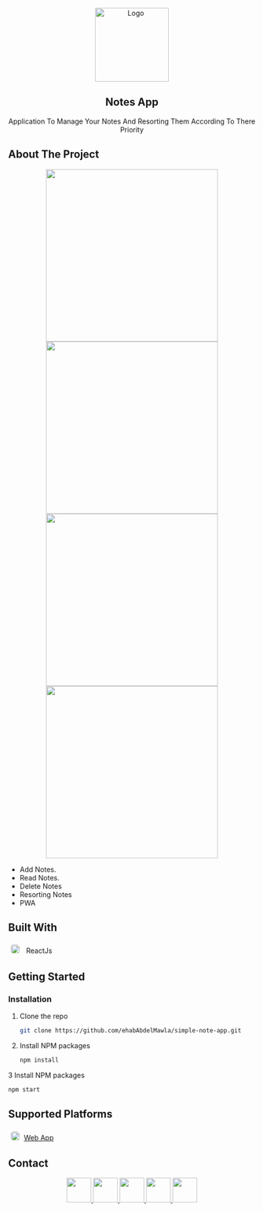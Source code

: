 <!-- PROJECT LOGO -->
<br />
<div align="center">
  <a href="https://github.com/ehabAbdelMawla/simple-note-app">
    <img src="https://user-images.githubusercontent.com/51888513/209873664-ee345ab4-3e70-4114-9b64-11140adaf239.png" alt="Logo" width="150" >
  </a>




  <h2 align="center">Notes App</h2>

  <p align="center">
Application To Manage Your Notes And Resorting Them According To There Priority
   
  </p>
</div>




<!-- ABOUT THE PROJECT -->
## About The Project

<p align="center">

<img src="https://user-images.githubusercontent.com/51888513/209871660-9e8aa71a-0025-49a0-b926-1268fbf8e966.png"  width="350" />
<img src="https://user-images.githubusercontent.com/51888513/209871662-c5dba865-7a0e-4c91-94ee-d28b32d8a637.png"  width="350" />
<img src="https://user-images.githubusercontent.com/51888513/209871567-cefef839-2fd1-46dd-9ebe-67cd44c43745.png"  width="350" />
<img src="https://user-images.githubusercontent.com/51888513/209871581-185ea03e-6a47-4cc1-8f97-67fa6c8dfca6.png"  width="350" />
</p>


- Add  Notes.
- Read Notes.
- Delete Notes
- Resorting Notes
- PWA 

## Built With

 <kbd><img src="https://user-images.githubusercontent.com/51888513/188966114-ac50454b-7d33-4985-98f9-231b6ecea713.png" width="18" style="border-radius:5px; margin:5px"/> </kbd> ReactJs <br/>

    
<!-- GETTING STARTED -->
## Getting Started

### Installation
1. Clone the repo
   ```sh
   git clone https://github.com/ehabAbdelMawla/simple-note-app.git
   ```
2. Install NPM packages
   ```sh
   npm install
   ```
3 Install NPM packages
   ```sh
   npm start
   ```

## Supported Platforms
 <kbd> <img src="https://user-images.githubusercontent.com/51888513/188971072-7a0cb030-948d-48cd-9b78-5cc32dd32aba.png" width="18" style="border-radius:5px; margin:5px"/></kbd>  <a href="https://todolist-76565.web.app/"> Web App </a><br/>
 
 

 <!-- CONTACT -->
## Contact
<p align="center">
<a  href="mailto:eabdo1474@gmail.com">
 <img src="https://user-images.githubusercontent.com/51888513/188922645-da22d955-0b02-46d9-8145-564b54316d87.png" width="50"/> 
</a>
<a href="https://www.youtube.com/channel/UCnoe7bD7w2fWYlNzqY3qjLA">
<img src="https://user-images.githubusercontent.com/51888513/188924271-4554ab67-60b6-46db-9d38-b5d284bfc324.png" width="50"/>
</a>
<a href="https://www.linkedin.com/in/ehab-abdel-mawla-9b20aa183">
<img src="https://user-images.githubusercontent.com/51888513/188924356-4578aa1f-26c0-4310-a16d-f4eb3c891b8d.png" width="50"/>
</a>
<a href="https://codepen.io/ehabAbdelMola"><img src="https://user-images.githubusercontent.com/51888513/188924374-5169b372-1eda-4639-95b7-ceacbe31b861.png"   width="50"/> </a>
<a href="https://www.instagram.com/abdoehab4551/"><img src="https://user-images.githubusercontent.com/51888513/188924858-1b4bd316-4259-4f22-be15-0872c31ebc12.png"   width="50"/> </a>

</p>
